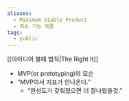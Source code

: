 ```yaml
---
aliases:
  - Minimum Viable Product
  - 최소 기능 제품
tags:
  - public
---
```


[[아이디어 불패 법칙|The Right It]]

- MVP(or pretotyping)의 모순
- “MVP여서 지표가 안나온다.”
    - “완성도가 갖춰졌으면 더 잘나왔을것.”